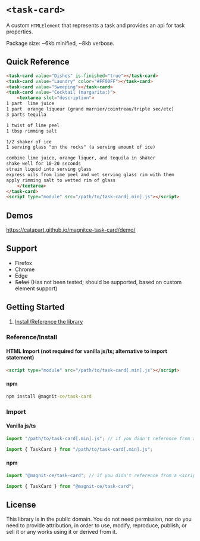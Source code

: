 # `<task-card>`
A custom `HTMLElement` that represents a task and provides an api for task properties.

Package size: ~6kb minified, ~8kb verbose.

## Quick Reference
```html
<task-card value="Dishes" is-finished="true"></task-card>
<task-card value="Laundry" color="#FF00FF"></task-card>
<task-card value="Sweeping"></task-card>
<task-card value="Cocktail (margarita:)">
    <textarea slot="description">
1 part  lime juice
1 part  orange liqueur (grand marnier/cointreau/triple sec/etc)
3 parts tequila

1 twist of lime peel
1 tbsp rimming salt

1/2 shaker of ice
1 serving glass "on the rocks" (a serving amount of ice)

combine lime juice, orange liquer, and tequila in shaker
shake well for 10-20 seconds
strain liquid into serving glass
express oils from lime peel and wet serving glass rim with them
apply rimming salt to wetted rim of glass
    </textarea>
</task-card>
<script type="module" src="/path/to/task-card[.min].js"></script>
```

## Demos
https://catapart.github.io/magnitce-task-card/demo/

## Support
- Firefox
- Chrome
- Edge
- <s>Safari</s> (Has not been tested; should be supported, based on custom element support)

## Getting Started
 1. [Install/Reference the library](#referenceinstall)

### Reference/Install
#### HTML Import (not required for vanilla js/ts; alternative to import statement)
```html
<script type="module" src="/path/to/task-card[.min].js"></script>
```
#### npm
```cmd
npm install @magnit-ce/task-card
```

### Import
#### Vanilla js/ts
```js
import "/path/to/task-card[.min].js"; // if you didn't reference from a <script>, reference with an import like this

import { TaskCard } from "/path/to/task-card[.min].js";
```
#### npm
```js
import "@magnit-ce/task-card"; // if you didn't reference from a <script>, reference with an import like this

import { TaskCard } from "@magnit-ce/task-card";
```

## License
This library is in the public domain. You do not need permission, nor do you need to provide attribution, in order to use, modify, reproduce, publish, or sell it or any works using it or derived from it.